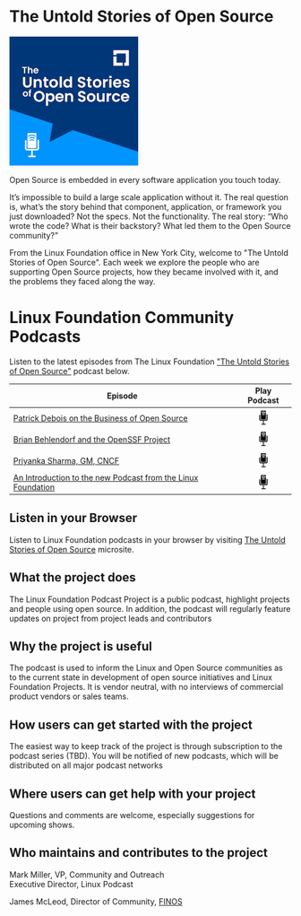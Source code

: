 # The Untold Stories of Open Source

<img src="docs/images/logo-400-400.png" width="230" height="230" />

Open Source is embedded in every software application you touch today.

It’s impossible to build a large scale application without it. The real question is, what’s the story behind that component, application, or framework you just downloaded? Not the specs. Not the functionality. The real story: “Who wrote the code? What is their backstory? What led them to the Open Source community?”

From the Linux Foundation office in New York City, welcome to "The Untold Stories of Open Source". Each week we explore the people who are supporting Open Source projects, how they became involved with it, and the problems they faced along the way.

# Linux Foundation Community Podcasts

Listen to the latest episodes from The Linux Foundation ["The Untold Stories of Open Source"](https://untold-stories-of-open-source.captivate.fm/spotify) podcast below.

| Episode                                                                                                      |                                                        Play Podcast                                                         |
| ------------------------------------------------------------------------------------------------------------ | :-------------------------------------------------------------------------------------------------------------------------: |
| [Patrick Debois on the Business of Open Source](docs/podcasts/business-of-open-source.mdx)                   | <a href="https://open.spotify.com/episode/3MKsXkw9Et5B9bGLWKJNpc"><img src="docs/images/podcast-mic.png" height="30" /></a> |
| [Brian Behlendorf and the OpenSSF Project](docs/podcasts/openssf-project.mdx)                                | <a href="https://open.spotify.com/episode/0P0cjBDn5nSYPe1i0FrFXr"><img src="docs/images/podcast-mic.png" height="30" /></a> |
| [Priyanka Sharma, GM, CNCF](docs/podcasts/priyanka-sharma-gm-cncf.mdx)                                       | <a href="https://open.spotify.com/episode/5KgqNXHHV0y03yjgg7kg8E"><img src="docs/images/podcast-mic.png" height="30" /></a> |
| [An Introduction to the new Podcast from the Linux Foundation](docs/podcasts/introduction-to-lf-podcast.mdx) | <a href="https://open.spotify.com/episode/62DAkdeQTSAPeLbxF2sTlX"><img src="docs/images/podcast-mic.png" height="30" /></a> |

## Listen in your Browser

Listen to Linux Foundation podcasts in your browser by visiting [The Untold Stories of Open Source](https://fanciful-salmiakki-90bec2.netlify.app/) microsite.

## What the project does

The Linux Foundation Podcast Project is a public podcast, highlight projects and people using open source. In addition, the podcast will regularly feature updates on project from project leads and contributors

## Why the project is useful

The podcast is used to inform the Linux and Open Source communities as to the current state in development of open source initiatives and Linux Foundation Projects. It is vendor neutral, with no interviews of commercial product vendors or sales teams.

## How users can get started with the project

The easiest way to keep track of the project is through subscription to the podcast series (TBD). You will be notified of new podcasts, which will be distributed on all major podcast networks

## Where users can get help with your project

Questions and comments are welcome, especially suggestions for upcoming shows.

## Who maintains and contributes to the project

Mark Miller, VP, Community and Outreach<br />
Executive Director, Linux Podcast

James McLeod, Director of Community, [FINOS](https://www.finos.org)
